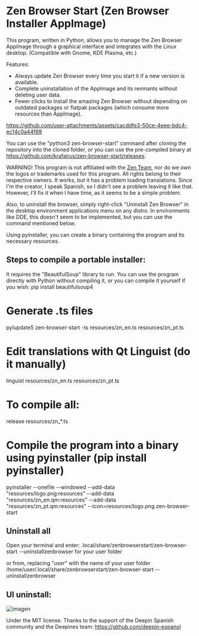# Zen Browser Start (Zen Browser Installer AppImage)
This program, written in Python, allows you to manage the Zen Browser AppImage through a graphical interface and integrates with the Linux desktop. (Compatible with Gnome, KDE Plasma, etc.)

Features:
- Always update Zen Browser every time you start it if a new version is available.
- Complete uninstallation of the AppImage and its remnants without deleting user data.
- Fewer clicks to install the amazing Zen Browser without depending on outdated packages or flatpak packages (which consume more resources than AppImage).

https://github.com/user-attachments/assets/cacddfe3-50ce-4eee-bdc4-ec14c0a44f69

You can use the "python3 zen-browser-start" command after cloning the repository into the cloned folder, or you can use the pre-compiled binary at https://github.com/krafairus/zen-browser-start/releases.

WARNING!
This program is not affiliated with the [Zen Team](https://zen-browser.app/about/), nor do we own the logos or trademarks used for this program. All rights belong to their respective owners. It works, but it has a problem loading translations. Since I'm the creator, I speak Spanish, so I didn't see a problem leaving it like that. However, I'll fix it when I have time, as it seems to be a simple problem.

Also, to uninstall the browser, simply right-click "Uninstall Zen Browser" in the desktop environment applications menu on any distro. In environments like DDE, this doesn't seem to be implemented, but you can use the command mentioned below.

Using pyinstaller, you can create a binary containing the program and its necessary resources.

## Steps to compile a portable installer:
It requires the "BeautifulSoup" library to run. You can use the program directly with Python without compiling it, or you can compile it yourself if you wish:
pip install beautifulsoup4

# Generate .ts files
pylupdate5 zen-browser-start -ts resources/zn_en.ts resources/zn_pt.ts

# Edit translations with Qt Linguist (do it manually)
linguist resources/zn_en.ts resources/zn_pt.ts

# To compile all:
release resources/zn_*.ts

# Compile the program into a binary using pyinstaller (pip install pyinstaller)
pyinstaller --onefile --windowed --add-data "resources/logo.png:resources" --add-data "resources/zn_en.qm:resources" --add-data "resources/zn_pt.qm:resources" --icon=resources/logo.png zen-browser-start

## Uninstall all
Open your terminal and enter:
.local/share/zenbrowserstart/zen-browser-start --uninstallzenbrowser
for your user folder

or from, replacing "user" with the name of your user folder
/home/user/.local/share/zenbrowserstart/zen-browser-start --uninstallzenbrowser

## UI uninstall:
![imagen](https://github.com/user-attachments/assets/b97bf332-c2af-4273-afd2-2989a7d3548c)


Under the MIT license.
Thanks to the support of the Deepin Spanish community and the Deepines team: https://github.com/deepin-espanol
